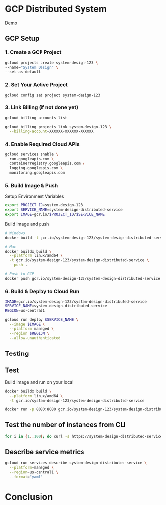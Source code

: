# GCP Distributed System

[Demo](https://system-design-distributed-service-890407456021.us-central1.run.app/increment)

## GCP Setup

### 1. Create a GCP Project

```sh
gcloud projects create system-design-123 \
--name="System Design" \
--set-as-default
```

### 2. Set Your Active Project

```sh
gcloud config set project system-design-123
```

### 3. Link Billing (if not done yet)

```sh
gcloud billing accounts list
```

```sh
gcloud billing projects link system-design-123 \
  --billing-account=XXXXXX-XXXXXX-XXXXXX
```

### 4. Enable Required Cloud APIs

```sh
gcloud services enable \
  run.googleapis.com \
  containerregistry.googleapis.com \
  logging.googleapis.com \
  monitoring.googleapis.com
```

### 5. Build Image & Push

Setup Environment Variables

```sh
export PROJECT_ID=system-design-123
export SERVICE_NAME=system-design-distributed-service
export IMAGE=gcr.io/$PROJECT_ID/$SERVICE_NAME
```

Build image and push

```sh
# Windows
docker build -t gcr.io/system-design-123/system-design-distributed-service .

# Mac
docker buildx build \
  --platform linux/amd64 \
  -t gcr.io/system-design-123/system-design-distributed-service \
  --push .

# Push to GCP
docker push gcr.io/system-design-123/system-design-distributed-service
```

### 6. Build & Deploy to Cloud Run

```sh
IMAGE=gcr.io/system-design-123/system-design-distributed-service
SERVICE_NAME=system-design-distributed-service
REGION=us-central1

gcloud run deploy $SERVICE_NAME \
  --image $IMAGE \
  --platform managed \
  --region $REGION \
  --allow-unauthenticated
```

## Testing

## Test

Build image and run on your local

```sh
docker buildx build \
  --platform linux/amd64 \
  -t gcr.io/system-design-123/system-design-distributed-service

docker run -p 8080:8080 gcr.io/system-design-123/system-design-distributed-service
```

## Test the number of instances from CLI

```sh
for i in {1..100}; do curl -s https://system-design-distributed-service-890407456021.us-central1.run.app/increment | jq .instance & done; wait
```

## Describe service metrics

```sh
gcloud run services describe system-design-distributed-service \
  --platform=managed \
  --region=us-central1 \
  --format="yaml"
```

# Conclusion
